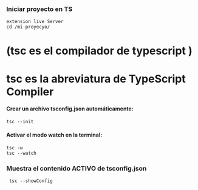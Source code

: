 ### Iniciar proyecto en TS
    extension live Server
    cd /mi proyecyo/

# (tsc es el compilador de typescript )
# tsc es la abreviatura de TypeScript Compiler
#### Crear un archivo tsconfig.json automáticamente:
    tsc --init

#### Activar el modo watch en la terminal:
    tsc -w
    tsc --watch
    
### Muestra el contenido ACTIVO de tsconfig.json
     tsc --showConfig 

